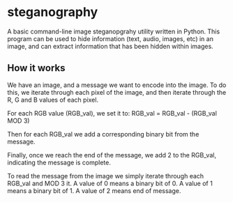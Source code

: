 # steganography
A basic command-line image steganopgrahy utility written in Python.
This program can be used to hide information (text, audio, images, etc) in an image, and can extract information that has been hidden within images.

## How it works
We have an image, and a message we want to encode into the image.
To do this, we iterate through each pixel of the image, and then iterate through the R, G and B values of each pixel.

For each RGB value (RGB_val), we set it to: RGB_val = RGB_val - (RGB_val MOD 3)

Then for each RGB_val we add a corresponding binary bit from the message.

Finally, once we reach the end of the message, we add 2 to the RGB_val, indicating the message is complete.

To read the message from the image we simply iterate through each RGB_val and MOD 3 it.
A value of 0 means a binary bit of 0. A value of 1 means a binary bit of 1. A value of 2 means end of message.
